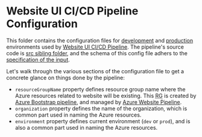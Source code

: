 # Website UI CI/CD Pipeline Configuration
This folder contains the configuration files for [development](config-dev.json) and [production](config-prod.json) environments used by [Website UI CI/CD Pipeline](..).
The pipeline's source code is [src sibling folder](../src/deploy.ts), and the schema of this config file adhers to the [specification of the input](../src/config.ts).

Let's walk through the various sections of the configuration file to get a concrete glance on things done by the pipeline:
- `resourceGroupName` property defines resource group name where the Azure resources related to website will be existing. This <abbr title="Resource Group">RG</abbr> is created by [Azure Bootstrap pipeline](/bootstrap), and managed by [Azure Website Pipeline](/infrastructure/website).
- `organization` property defines the name of the organization, which is common part used in naming the Azure resources.
- `environment` property defines current environment (`dev` or `prod`), and is also a common part used in naming the Azure resources.
